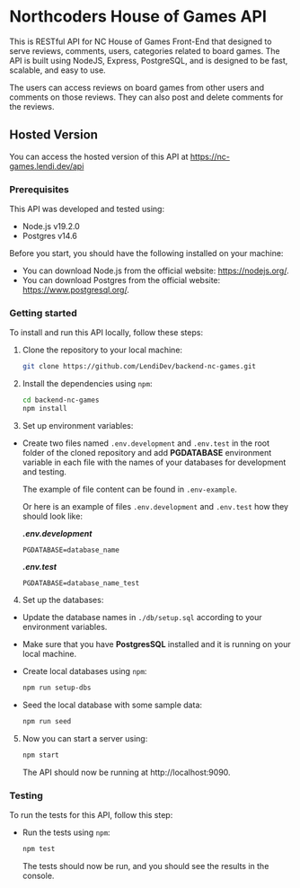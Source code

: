 # Northcoders House of Games API

This is RESTful API for NC House of Games Front-End that designed to serve reviews, comments, users, categories related to board games. The API is built using NodeJS, Express, PostgreSQL, and is designed to be fast, scalable, and easy to use.

The users can access reviews on board games from other users and comments on those reviews. They can also post and delete comments for the reviews.

## Hosted Version

You can access the hosted version of this API at https://nc-games.lendi.dev/api

### Prerequisites

This API was developed and tested using:

* Node.js v19.2.0
* Postgres v14.6

Before you start, you should have the following installed on your machine:

* You can download Node.js from the official website: https://nodejs.org/.
* You can download Postgres from the official website: https://www.postgresql.org/.

### Getting started

To install and run this API locally, follow these steps:

1. Clone the repository to your local machine:

    ```sh
    git clone https://github.com/LendiDev/backend-nc-games.git
    ```

2. Install the dependencies using `npm`:

    ```sh
    cd backend-nc-games
    npm install
    ```

3. Set up environment variables:

* Create two files named `.env.development` and ```.env.test``` in the root folder of the cloned repository and add **PGDATABASE** environment variable in each file with the names of your databases for development and testing. 

  The example of file content can be found in ```.env-example```. 


  Or here is an example of files ```.env.development``` and ```.env.test``` how they should look like:

    ***.env.development***
    ```
    PGDATABASE=database_name
    ```

    ***.env.test***
    ```
    PGDATABASE=database_name_test
    ```


4. Set up the databases:

* Update the database names in `./db/setup.sql` according to your environment variables.

* Make sure that you have **PostgresSQL** installed and it is running on your local machine.

* Create local databases using `npm`:

    ```sh
    npm run setup-dbs
    ```

* Seed the local database with some sample data:

    ```sh
    npm run seed
    ```

5. Now you can start a server using:

    ```sh
    npm start
    ```

   The API should now be running at http://localhost:9090.
    

### Testing

To run the tests for this API, follow this step:


* Run the tests using `npm`:

    ```sh
    npm test
    ```

   The tests should now be run, and you should see the results in the console.

